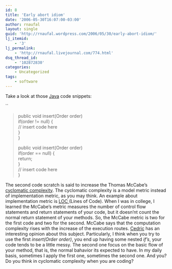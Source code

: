 ```yaml
---
id: 8
title: 'Early abort idiom'
date: '2006-05-30T16:07:00-03:00'
author: rnaufal
layout: single
guid: 'http://rnaufal.wordpress.com/2006/05/30/early-abort-idiom/'
lj_itemid:
    - '3'
lj_permalink:
    - 'http://rnaufal.livejournal.com/774.html'
dsq_thread_id:
    - '102872830'
categories:
    - Uncategorized
tags:
    - software
---
```


Take a look at those [Java](http://java.sun.com) code snippets:

``

> public void insert(Order order)  
>  if(order != null) {  
>  // insert code here  
>  }  
> }  
>   
> public void insert(Order order)  
>  if(order == null) {  
>  return;  
>  }  
>  // insert code here  
> }

The second code scratch is said to increase the Thomas McCabe’s [cyclomatic complexity](http://en.wikipedia.org/wiki/Cyclomatic_complexity). The cyclomatic complexity is a model metric instead of implementation metric, as you may think. An example about implementation metric is [LOC ](http://en.wikipedia.org/wiki/Source_lines_of_code)(Lines of Code). When I was in college, I learned the McCabe’s metric measures the number of control flow statements and return statements of your code, but it doesn’nt count the normal return statement of your methods. So, the McCabe metric is two for the first code and two for the second. McCabe says that the computation complexity rises with the increase of the execution routes. [Cedric](http://www.beust.com/weblog/archives/000308.html) has an interesting opinion about this subject. Particularly, I think when you try to use the first *insert(Order order)*, you end up having some nested *if’s*, your code tends to be a little messy. The second one focus on the basic flow of your method, that is, the normal bahavior its expected to have. In my daily basis, sometimes I apply the first one, sometimes the second one. And you? Do you think in cyclomatic complexity when you are coding?